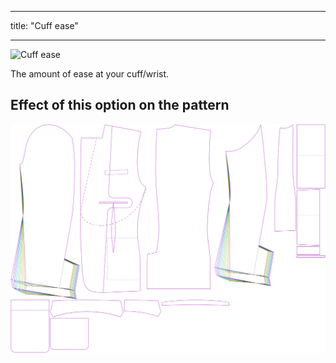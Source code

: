 ***

title: "Cuff ease"

***

![Cuff ease](cuffease.svg)

The amount of ease at your cuff/wrist.

## Effect of this option on the pattern

![This image shows the effect of this option by superimposing several variants that have a different value for this option](jaeger_cuffease_sample.svg "Effect of this option on the pattern")
